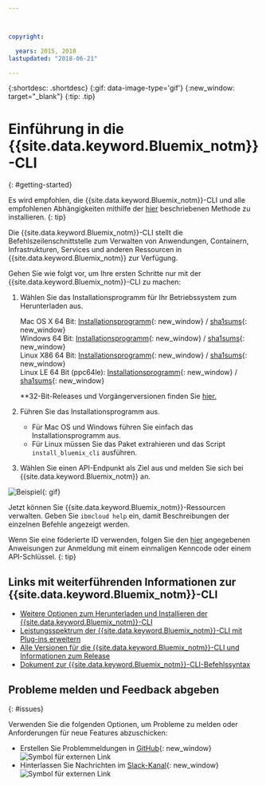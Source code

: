 ```yaml
---



copyright:

  years: 2015, 2018
lastupdated: "2018-06-21"

---
```



{:shortdesc: .shortdesc}
{:gif: data-image-type='gif'}
{:new_window: target="_blank"}
{:tip: .tip}



# Einführung in die {{site.data.keyword.Bluemix_notm}}-CLI
{: #getting-started}

Es wird empfohlen, die {{site.data.keyword.Bluemix_notm}}-CLI und alle empfohlenen Abhängigkeiten mithilfe der [hier](/docs/cli/index.html) beschriebenen Methode zu installieren.
{: tip}


Die {{site.data.keyword.Bluemix_notm}}-CLI stellt die Befehlszeilenschnittstelle zum Verwalten von Anwendungen, Containern, Infrastrukturen, Services und anderen Ressourcen in {{site.data.keyword.Bluemix_notm}} zur Verfügung.


Gehen Sie wie folgt vor, um Ihre ersten Schritte nur mit der {{site.data.keyword.Bluemix_notm}}-CLI zu machen:

1. Wählen Sie das Installationsprogramm für Ihr Betriebssystem zum Herunterladen aus.

   Mac OS X 64 Bit: [Installationsprogramm](https://clis.ng.bluemix.net/download/bluemix-cli/latest/osx){: new_window} / [sha1sums](https://clis.ng.bluemix.net/download/bluemix-cli/latest/osx/checksum){: new_window} <br>
   Windows 64 Bit: [Installationsprogramm](https://clis.ng.bluemix.net/download/bluemix-cli/latest/win64){: new_window} / [sha1sums](https://clis.ng.bluemix.net/download/bluemix-cli/latest/win64/checksum){: new_window} <br>
   Linux X86 64 Bit: [Installationsprogramm](https://clis.ng.bluemix.net/download/bluemix-cli/latest/linux64){: new_window} / [sha1sums](https://clis.ng.bluemix.net/download/bluemix-cli/latest/linux64/checksum){: new_window} <br>
   Linux LE 64 Bit (ppc64le): [Installationsprogramm](https://clis.ng.bluemix.net/download/bluemix-cli/latest/ppc64le){: new_window} / [sha1sums](https://clis.ng.bluemix.net/download/bluemix-cli/latest/ppc64le/checksum){: new_window} <br>

   **32-Bit-Releases und Vorgängerversionen finden Sie [hier.](all_versions.html)

1. Führen Sie das Installationsprogramm aus.
   * Für Mac OS und Windows führen Sie einfach das Installationsprogramm aus. 
   * Für Linux müssen Sie das Paket extrahieren und das Script `install_bluemix_cli` ausführen.

1. Wählen Sie einen API-Endpunkt als Ziel aus und melden Sie sich bei {{site.data.keyword.Bluemix_notm}} an.

  ![Beispiel](example.gif){: gif}

Jetzt können Sie {{site.data.keyword.Bluemix_notm}}-Ressourcen verwalten. Geben Sie `ibmcloud help` ein, damit Beschreibungen der einzelnen Befehle angezeigt werden.

Wenn Sie eine föderierte ID verwenden, folgen Sie den [hier](https://console.bluemix.net/docs/iam/login_fedid.html#federated_id) angegebenen Anweisungen zur Anmeldung mit einem einmaligen Kenncode oder einem API-Schlüssel.
{: tip}

## Links mit weiterführenden Informationen zur {{site.data.keyword.Bluemix_notm}}-CLI

* [Weitere Optionen zum Herunterladen und Installieren der {{site.data.keyword.Bluemix_notm}}-CLI](download_cli.html)
* [Leistungsspektrum der {{site.data.keyword.Bluemix_notm}}-CLI mit Plug-ins erweitern](extend_cli.html)
* [Alle Versionen für die {{site.data.keyword.Bluemix_notm}}-CLI und Informationen zum Release](all_versions.html)
* [Dokument zur {{site.data.keyword.Bluemix_notm}}-CLI-Befehlssyntax](bx_cli.html)


## Probleme melden und Feedback abgeben
{: #issues}

Verwenden Sie die folgenden Optionen, um Probleme zu melden oder Anforderungen für neue Features abzuschicken:
 * Erstellen Sie Problemmeldungen in [GitHub](https://github.com/IBM-Bluemix/bluemix-cli-release/issues){: new_window} ![Symbol für externen Link](../../../icons/launch-glyph.svg)
 * Hinterlassen Sie Nachrichten im [Slack-Kanal](https://dwopen.slack.com/messages/bluemix-cli/){: new_window} ![Symbol für externen Link](../../../icons/launch-glyph.svg)
